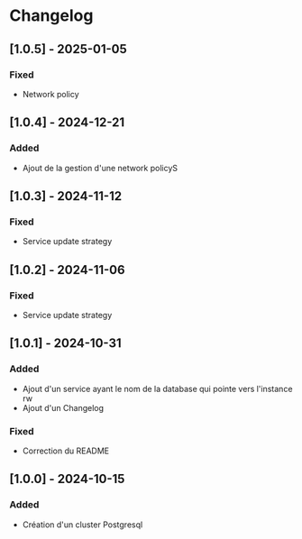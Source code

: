# Changelog

## [1.0.5] - 2025-01-05

### Fixed

- Network policy

## [1.0.4] - 2024-12-21

### Added

- Ajout de la gestion d'une network policyS

## [1.0.3] - 2024-11-12

### Fixed

- Service update strategy

## [1.0.2] - 2024-11-06

### Fixed

- Service update strategy

## [1.0.1] - 2024-10-31

### Added

- Ajout d'un service ayant le nom de la database qui pointe vers l'instance rw
- Ajout d'un Changelog

### Fixed

- Correction du README

## [1.0.0] - 2024-10-15

### Added

- Création d'un cluster Postgresql
